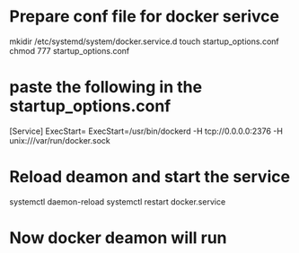 # Prepare conf file for docker serivce
mkidir  /etc/systemd/system/docker.service.d
touch startup_options.conf
chmod 777 startup_options.conf

# paste the following in the startup_options.conf
[Service]
ExecStart=
ExecStart=/usr/bin/dockerd -H tcp://0.0.0.0:2376 -H unix:///var/run/docker.sock


# Reload deamon and start the service
systemctl daemon-reload
systemctl restart docker.service

# Now docker deamon will run
